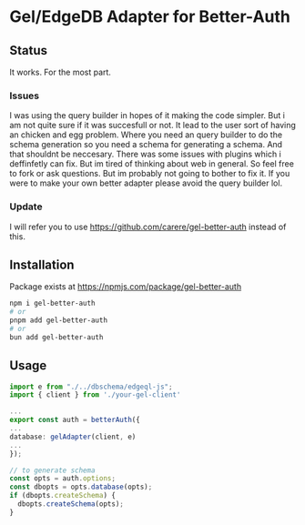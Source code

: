 # Gel/EdgeDB Adapter for Better-Auth


## Status

It works. For the most part.

### Issues
I was using the query builder in hopes of it making the code simpler. But i am not quite sure if it was succesfull or not. It lead to the user sort of having an chicken and egg problem. Where you need an query builder to do the schema generation so you need a schema for generating a schema. And that shouldnt be neccesary. There was some issues with plugins which i deffinfetly can fix. But im tired of thinking about web in general. So feel free to fork or ask questions. But im probably not going to bother to fix it. If you were to make your own better adapter please avoid the query builder lol. 

### Update

I will refer you to use https://github.com/carere/gel-better-auth instead of this.

## Installation

Package exists at https://npmjs.com/package/gel-better-auth

```bash
npm i gel-better-auth
# or
pnpm add gel-better-auth
# or
bun add gel-better-auth
```

## Usage

```ts
import e from "./../dbschema/edgeql-js";
import { client } from './your-gel-client'

...
export const auth = betterAuth({
...
database: gelAdapter(client, e)
...
});

// to generate schema
const opts = auth.options;
const dbopts = opts.database(opts);
if (dbopts.createSchema) {
  dbopts.createSchema(opts);
}
```
